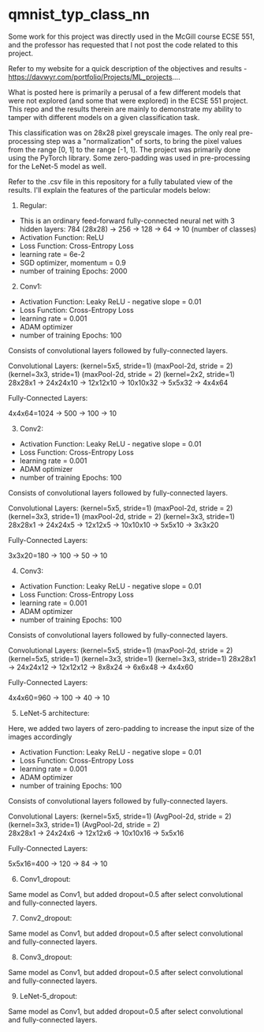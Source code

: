 # qmnist_typ_class_nn

Some work for this project was directly used in the McGill course ECSE 551, and the professor has requested that I not post the code related to this project. 

Refer to my website for a quick description of the objectives and results - https://davwyr.com/portfolio/Projects/ML_projects....

What is posted here is primarily a perusal of a few different models that were not explored (and some that were explored) in the ECSE 551 project.
This repo and the results therein are mainly to demonstrate my ability to tamper with different models on a given classification task. 

This classification was on 28x28 pixel greyscale images. The only real pre-processing step was a "normalization" of sorts, to bring the pixel values from the range
[0, 1] to the range [-1, 1]. The project was primarily done using the PyTorch library. Some zero-padding was used in pre-processing for the LeNet-5 model as well.

Refer to the .csv file in this repository for a fully tabulated view of the results. I'll explain the features of the particular models below:

1. Regular:

  - This is an ordinary feed-forward fully-connected neural net with 3 hidden layers: 784 (28x28) -> 256 -> 128 -> 64 -> 10 (number of classes)
  - Activation Function: ReLU
  - Loss Function: Cross-Entropy Loss
  - learning rate = 6e-2
  - SGD optimizer, momentum = 0.9
  - number of training Epochs: 2000

2. Conv1:

  - Activation Function: Leaky ReLU - negative slope = 0.01
  - Loss Function: Cross-Entropy Loss
  - learning rate = 0.001
  - ADAM optimizer
  - number of training Epochs: 100

  Consists of convolutional layers followed by fully-connected layers.
  
  Convolutional Layers:
       (kernel=5x5, stride=1)      (maxPool-2d, stride = 2)     (kernel=3x3, stride=1)      (maxPool-2d, stride = 2)     (kernel=2x2, stride=1)
  28x28x1        ->       24x24x10          ->           12x12x10          ->        10x10x32          ->          5x5x32           ->        4x4x64
  
  Fully-Connected Layers:
  
  4x4x64=1024    ->    500   ->    100    ->    10

3. Conv2:

  - Activation Function: Leaky ReLU - negative slope = 0.01
  - Loss Function: Cross-Entropy Loss
  - learning rate = 0.001
  - ADAM optimizer
  - number of training Epochs: 100

  Consists of convolutional layers followed by fully-connected layers.
  
  Convolutional Layers:
       (kernel=5x5, stride=1)      (maxPool-2d, stride = 2)     (kernel=3x3, stride=1)      (maxPool-2d, stride = 2)     (kernel=3x3, stride=1)
  28x28x1        ->       24x24x5          ->           12x12x5          ->        10x10x10          ->          5x5x10           ->        3x3x20
  
  Fully-Connected Layers:
  
  3x3x20=180    ->    100   ->    50    ->    10

4. Conv3:

  - Activation Function: Leaky ReLU - negative slope = 0.01
  - Loss Function: Cross-Entropy Loss
  - learning rate = 0.001
  - ADAM optimizer
  - number of training Epochs: 100

  Consists of convolutional layers followed by fully-connected layers.
  
  Convolutional Layers:
       (kernel=5x5, stride=1)      (maxPool-2d, stride = 2)     (kernel=5x5, stride=1)      (kernel=3x3, stride=1)     (kernel=3x3, stride=1)
  28x28x1        ->       24x24x12          ->           12x12x12          ->        8x8x24          ->          6x6x48           ->        4x4x60
  
  Fully-Connected Layers:
  
  4x4x60=960    ->    100   ->    40    ->    10

5. LeNet-5 architecture:

Here, we added two layers of zero-padding to increase the input size of the images accordingly

  - Activation Function: Leaky ReLU - negative slope = 0.01
  - Loss Function: Cross-Entropy Loss
  - learning rate = 0.001
  - ADAM optimizer
  - number of training Epochs: 100

  Consists of convolutional layers followed by fully-connected layers.
  
  Convolutional Layers:
     (kernel=5x5, stride=1)      (AvgPool-2d, stride = 2)     (kernel=3x3, stride=1)       (AvgPool-2d, stride = 2)     
  28x28x1        ->       24x24x6          ->           12x12x6          ->        10x10x16          ->          5x5x16
  
  Fully-Connected Layers:
  
  5x5x16=400    ->    120   ->    84    ->    10

6. Conv1_dropout:

  Same model as Conv1, but added dropout=0.5 after select convolutional and fully-connected layers.

  
7. Conv2_dropout:

  Same model as Conv1, but added dropout=0.5 after select convolutional and fully-connected layers.

8. Conv3_dropout:

  Same model as Conv1, but added dropout=0.5 after select convolutional and fully-connected layers.

9. LeNet-5_dropout:

  Same model as Conv1, but added dropout=0.5 after select convolutional and fully-connected layers.
